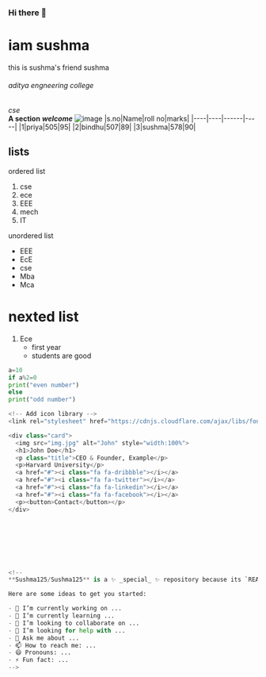 ### Hi there 👋
# iam sushma
this is sushma's friend sushma
###### aditya engneering college
*cse*<br>
**A section**
***welcome***
![image](https://user-images.githubusercontent.com/84238408/142971992-56eb8918-93de-4b7a-b546-48b2d225a8d6.png)
|s.no|Name|roll no|marks|
|----|----|------|-----|
|1|priya|505|95|
|2|bindhu|507|89|
|3|sushma|578|90|

## lists
ordered list
1. cse
2. ece
3. EEE
4. mech
5. IT

unordered list
- EEE
- EcE
- cse
- Mba
- Mca

# nexted list
1. Ece      
   - first year
   - students are good 
    
```python code
a=10
if a%2=0
print("even number")
else
print("odd number")

<!-- Add icon library -->
<link rel="stylesheet" href="https://cdnjs.cloudflare.com/ajax/libs/font-awesome/4.7.0/css/font-awesome.min.css">

<div class="card">
  <img src="img.jpg" alt="John" style="width:100%">
  <h1>John Doe</h1>
  <p class="title">CEO & Founder, Example</p>
  <p>Harvard University</p>
  <a href="#"><i class="fa fa-dribbble"></i></a>
  <a href="#"><i class="fa fa-twitter"></i></a>
  <a href="#"><i class="fa fa-linkedin"></i></a>
  <a href="#"><i class="fa fa-facebook"></i></a>
  <p><button>Contact</button></p>
</div>








<!--
**Sushma125/Sushma125** is a ✨ _special_ ✨ repository because its `README.md` (this file) appears on your GitHub profile.

Here are some ideas to get you started:

- 🔭 I’m currently working on ...
- 🌱 I’m currently learning ...
- 👯 I’m looking to collaborate on ...
- 🤔 I’m looking for help with ...
- 💬 Ask me about ...
- 📫 How to reach me: ...
- 😄 Pronouns: ...
- ⚡ Fun fact: ...
-->
